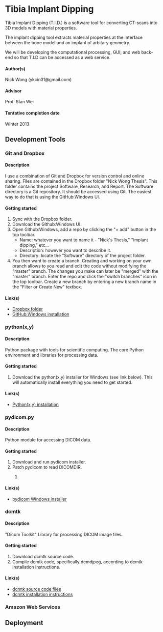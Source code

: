 <h1>Tibia Implant Dipping</h1>
<p>
Tibia Implant Dipping (T.I.D.) is a software tool for converting CT-scans into 3D models with material properties.
</p>
<p>
The implant dipping tool extracts material properties at the interface between the bone model and an implant of arbitary geometry.
</p>
<p>
We will be developing the computational processing, GUI, and web back-end so that T.I.D can be accessed as a web service.
</p>

<h4>Author(s)</h4>
Nick Wong  (ykcin31@gmail.com)

<h4>Advisor</h4>
Prof. Stan Wei

<h4>Tentative completion date</h4>
Winter 2013

<h2>Development Tools</h2>

<h3>Git and Dropbox</h3>
<h4>Description</h4>
<p>I use a combination of Git and Dropbox for version control and online sharing. Files are contained in the Dropbox folder "Nick Wong Thesis". This folder contains the project Software, Research, and Report. The Software directory is a Git repository. It should be accessed using Git. The easiest way to do that is using the GitHub:Windows UI.</p>
<h4>Getting started</h4>
<ol>
	<li>Sync with the Dropbox folder.</li>
	<li>Download the Github:Windows UI.</li>
	<li>Open Github:Windows, add a repo by clicking the "+ add" button in the top toolbar.
	<ul>
		<li>Name: whatever you want to name it - "Nick's Thesis," "Implant dipping," etc...</li>
		<li>Description: however you want to describe it.</li>
		<li>Directory: locate the "Software" directory of the project folder.</li>
	</ul></li>
	<li>You then want to create a branch. Creating and working on your own branch allows to you read and edit the code without modifying the "master" branch. The changes you make can later be "merged" with the "master" branch. Enter the repo and click the "switch branches" icon in the top toolbar. Create a new branch by entering a new branch name in the "Filter or Create New" textbox.</li>
</ol>
<h4>Link(s)</h4>
<ul>
	<li><a href="https://www.dropbox.com/sh/84rl2r1x2q8gjpa/hVCcfcNCcf">Dropbox folder</a></li>
	<li><a href="http://windows.github.com/">GitHub:Windows installation</a></li>
</ul>

<h3>python(x,y)</h3>
<h4>Description</h4>
<p>
Python package with tools for scientific computing. The core Python environment and libraries for processing data.
</p>	
<h4>Getting started</h4>
<ol>
	<li>Download the python(x,y) installer for Windows (see link below). This will automatically install everything you need to get started.</li>
</ol>
<h4>Link(s)</h4>
<ul>
	<li><a href="https://code.google.com/p/pythonxy/wiki/Downloads?tm=2">Python(x,y) installation</a></li>
</ul>

<h3>pydicom.py</h3>
<h4>Description</h4>
<p>	
Python module for accessing DICOM data. 
</p>
<h4>Getting started</h4>
<ol>
	<li>Download and run pydicom installer.</li>
	<li>Patch pydicom  to read DICOMDIR.</li>
		<ol>
			<li></li>
		</ol>
</ol>
<h4>Link(s)</h4>
<ul>
	<li><a href="https://code.google.com/p/pydicom/downloads/detail?name=pydicom-0.9.8.win32.exe&can=2&q=">pydicom Windows installer</a></li>
</ul>

<h3>dcmtk</h3>
<h4>Description</h4>
<p>	
"Dicom Toolkit" Library for processing DICOM image files.
</p>
<h4>Getting started</h4>
<ol>
	<li>Download dcmtk source code.</li>
	<li>Compile dcmtk code, specifically dcmdjpeg, according to dcmtk installation instructions.</li>
</ol>
<h4>Link(s)</h4>
<ul>
	<li><a href="http://dicom.offis.de/dcmtk.php.en">dcmtk source code files</a></li>
	<li><a href="http://support.dcmtk.org/docs/file_install.html">dcmtk installation instructions</a></li>
</ul>

<h3>Amazon Web Services</h3>

<h2>Deployment</h2>

